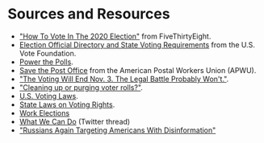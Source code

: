 # Sources and Resources

* ["How To Vote In The 2020 Election"](https://projects.fivethirtyeight.com/how-to-vote-2020/) from FiveThirtyEight.
* [Election Official Directory and State Voting Requirements](https://www.usvotefoundation.org/vote/eoddomestic.htm) from the U.S. Vote Foundation.
* [Power the Polls](https://www.powerthepolls.org/).
* [Save the Post Office](https://www.apwu.org/savepostoffice) from the American Postal Workers Union (APWU).
* ["The Voting Will End Nov. 3. The Legal Battle Probably Won't."](https://www.nytimes.com/2020/08/08/us/politics/voting-nov-3-election.html).
* ["Cleaning up or purging voter rolls?"](https://www.npr.org/2019/12/20/790319853/are-states-purging-or-cleaning-voter-registration-rolls).
* [U.S. Voting Laws](https://www.usa.gov/voting-laws).
* [State Laws on Voting Rights](https://www.workplacefairness.org/voting-rights-time-off-work).
* [Work Elections](https://www.workelections.com/)
* [What We Can Do](https://twitter.com/Teri_Kanefield/status/1300139973874573312) (Twitter thread)
* ["Russians Again Targeting Americans With Disinformation"](https://www.nytimes.com/2020/09/01/technology/facebook-russia-disinformation-election.html?smid=tw-share)

